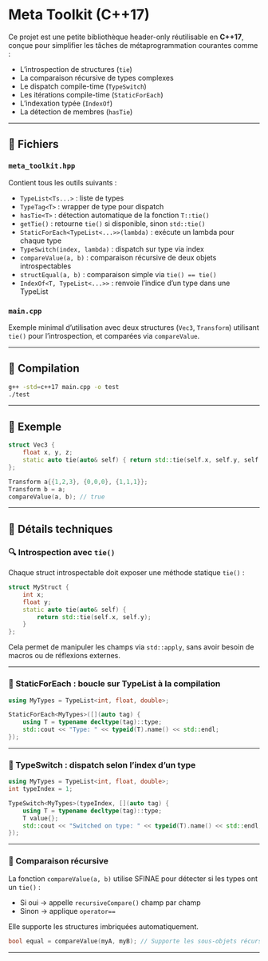 
# Meta Toolkit (C++17)

Ce projet est une petite bibliothèque header-only réutilisable en **C++17**, conçue pour simplifier les tâches de métaprogrammation courantes comme :

- L’introspection de structures (`tie`)
- La comparaison récursive de types complexes
- Le dispatch compile-time (`TypeSwitch`)
- Les itérations compile-time (`StaticForEach`)
- L’indexation typée (`IndexOf`)
- La détection de membres (`hasTie`)

---

## 🔧 Fichiers

### `meta_toolkit.hpp`
Contient tous les outils suivants :
- `TypeList<Ts...>` : liste de types
- `TypeTag<T>` : wrapper de type pour dispatch
- `hasTie<T>` : détection automatique de la fonction `T::tie()`
- `getTie()` : retourne `tie()` si disponible, sinon `std::tie()`
- `StaticForEach<TypeList<...>>(lambda)` : exécute un lambda pour chaque type
- `TypeSwitch(index, lambda)` : dispatch sur type via index
- `compareValue(a, b)` : comparaison récursive de deux objets introspectables
- `structEqual(a, b)` : comparaison simple via `tie() == tie()`
- `IndexOf<T, TypeList<...>>` : renvoie l’indice d’un type dans une TypeList

### `main.cpp`
Exemple minimal d’utilisation avec deux structures (`Vec3`, `Transform`) utilisant `tie()` pour l’introspection, et comparées via `compareValue`.

---

## 🚀 Compilation

```bash
g++ -std=c++17 main.cpp -o test
./test
```

---

## 🧩 Exemple

```cpp
struct Vec3 {
    float x, y, z;
    static auto tie(auto& self) { return std::tie(self.x, self.y, self.z); }
};
```

```cpp
Transform a{{1,2,3}, {0,0,0}, {1,1,1}};
Transform b = a;
compareValue(a, b); // true
```

---

## 🧠 Détails techniques

### 🔍 Introspection avec `tie()`

Chaque struct introspectable doit exposer une méthode statique `tie()` :

```cpp
struct MyStruct {
    int x;
    float y;
    static auto tie(auto& self) {
        return std::tie(self.x, self.y);
    }
};
```

Cela permet de manipuler les champs via `std::apply`, sans avoir besoin de macros ou de réflexions externes.

---

### 🔁 StaticForEach : boucle sur TypeList à la compilation

```cpp
using MyTypes = TypeList<int, float, double>;

StaticForEach<MyTypes>([](auto tag) {
    using T = typename decltype(tag)::type;
    std::cout << "Type: " << typeid(T).name() << std::endl;
});
```

---

### 🎯 TypeSwitch : dispatch selon l’index d’un type

```cpp
using MyTypes = TypeList<int, float, double>;
int typeIndex = 1;

TypeSwitch<MyTypes>(typeIndex, [](auto tag) {
    using T = typename decltype(tag)::type;
    T value{};
    std::cout << "Switched on type: " << typeid(T).name() << std::endl;
});
```

---

### 🔗 Comparaison récursive

La fonction `compareValue(a, b)` utilise SFINAE pour détecter si les types ont un `tie()` :
- Si oui → appelle `recursiveCompare()` champ par champ
- Sinon → applique `operator==`

Elle supporte les structures imbriquées automatiquement.

```cpp
bool equal = compareValue(myA, myB); // Supporte les sous-objets récursifs
```

---
